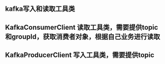## kafka写入和读取工具类

## KafkaConsumerClient 读取工具类，需要提供topic和groupId，获取消费者对象，根据自己业务进行读取
## KafkaProducerClient 写入工具类，需要提供topic
##